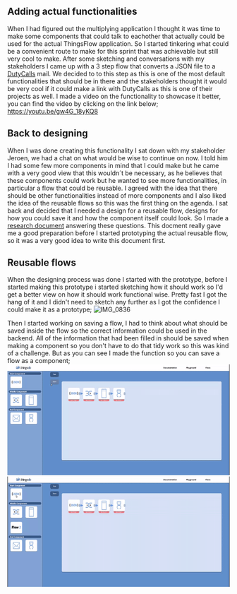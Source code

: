 ## Adding actual functionalities 
When I had figured out the multiplying application I thought it was time to make some components that could talk to eachother that actually could be used for the actual ThingsFlow application. So I started tinkering what could be a convenient route to make for this sprint that was achievable but still very cool to make. After some sketching and conversations with my stakeholders I came up with a 3 step flow that converts a JSON file to a [DutyCalls](uploads/7188a61e3307e8a5105d172f7000c0eb/DutyCalls.pdf) mail. We decided to to this step as this is one of the most default functionalities that should be in there and the stakeholders thought it would be very cool if it could make a link with DutyCalls as this is one of their projects as well. I made a video on the functionality to showcase it better, you can find the video by clicking on the link below; https://youtu.be/gw4G_18yKQ8

## Back to designing
When I was done creating this functionality I sat down with my stakeholder Jeroen, we had a chat on what would be wise to continue on now. I told him I had some few more components in mind that I could make but he came with a very good view that this wouldn´t be necessary, as he believes that these components could work but he wanted to see more functionalities, in particular a flow that could be reusable. I agreed with the idea that there should be other functionalities instead of more components and I also liked the idea of the reusable flows so this was the first thing on the agenda. I sat back and decided that I needed a design for a reusable flow, designs for how you could save it and how the component itself could look. So I made a [research document](uploads/ef1f128ee3a119d223bbefa5ffdfc6ae/Save_and_reuse_a_flow.docx) answering these questions. This docment really gave me a good preparation before I started prototyping the actual reusable flow, so it was a very good idea to write this document first.

## Reusable flows
When the designing process was done I started with the prototype, before I started making this prototype i started sketching how it should work so I'd get a better view on how it should work functional wise. Pretty fast I got the hang of it and I didn't need to sketch any further as I got the confidence I could make it as a prototype; ![IMG_0836](uploads/8ac2fdbd8e2a327ccca7692397b3798b/IMG_0836.jpg)

Then I started working on saving a flow, I had to think about what should be saved inside the flow so the correct information could be used in the backend. All of the information that had been filled in should be saved when making a component so you don't have to do that tidy work so this was kind of a challenge. But as you can see I made the function so you can save a flow as a component; 
![6dda34c68dc2bffaf7085a52d8473808](uploads/f463623840eb116e32d39b345ae35abf/6dda34c68dc2bffaf7085a52d8473808.gif)![cad393dbaaa4fd3984beaa7c49edf567](uploads/95d9e17decf9bce534826e3086f5feb2/cad393dbaaa4fd3984beaa7c49edf567.gif)